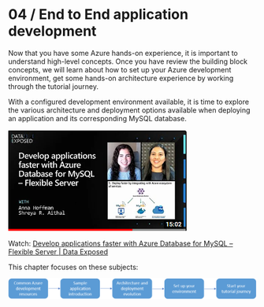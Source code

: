 # 04 / End to End application development

Now that you have some Azure hands-on experience, it is important to understand high-level concepts. Once you have review the building block concepts, we will learn about how to set up your Azure development environment, get some hands-on architecture experience by working through the tutorial journey.

With a configured development environment available, it is time to explore the various architecture and deployment options available when deploying an application and its corresponding MySQL database.

![](media/develop-app-faster-youtube.png)

Watch: [Develop applications faster with Azure Database for MySQL – Flexible Server | Data Exposed](https://www.youtube.com/watch?v=RZXbwscC9FU&t=266s)

This chapter focuses on these subjects:

![](media/end-to-end-deployment-chapter-steps.png)
